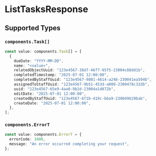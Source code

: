 # ListTasksResponse


## Supported Types

### `components.Task[]`

```typescript
const value: components.Task[] = [
  {
    dueDate: "YYYY-MM-DD",
    name: "<value>",
    relatedObjectUuid: "123e4567-38d7-46f7-95f5-23004c88dd1b",
    completedTimestamp: "2025-07-01 12:00:00",
    completedByStaffUuid: "123e4567-9801-4614-a246-230041ea594b",
    assignedToStaffUuid: "123e4567-9b51-453d-a000-2300478c32db",
    uuid: "123e4567-65e9-4aa0-9b2d-23004a1d872b",
    editDate: "2025-07-01 12:00:00",
    createdByStaffUuid: "123e4567-6f1b-419c-bba9-230049629bab",
    createDate: "2025-07-01 12:00:00",
  },
];
```

### `components.ErrorT`

```typescript
const value: components.ErrorT = {
  errorCode: 1000,
  message: "An error occurred completing your request",
};
```

